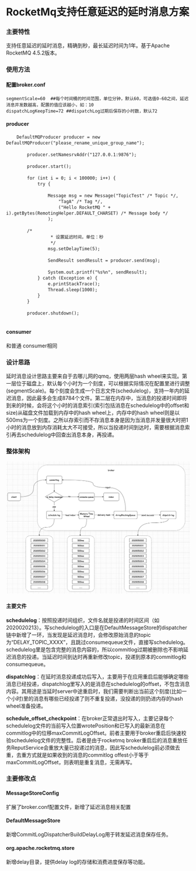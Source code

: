 # RocketMq支持任意延迟的延时消息方案

<a name="2Piv3"></a>
### 主要特性
支持任意延迟的延时消息，精确到秒，最长延迟时间为1年。基于Apache RocketMQ 4.5.2版本。

<a name="4RnXI"></a>
### 使用方法
<a name="oz0hb"></a>
#### 配置broker.conf
```
segmentScale=60  ##每个时间桶的时间范围，单位分钟，默认60，可选值0-60之间，延迟消息并发数越高，配置的值应该越小，如：10
dispatchLogKeepTime=72 ##dispatchLog过期后保存的小时数，默认72
```
<a name="hkrpC"></a>
#### 
<a name="vmcMt"></a>
#### producer
```
	DefaultMQProducer producer = new DefaultMQProducer("please_rename_unique_group_name");

        producer.setNamesrvAddr("127.0.0.1:9876");

        producer.start();

        for (int i = 0; i < 100000; i++) {
            try {

                Message msg = new Message("TopicTest" /* Topic */,
                    "TagA" /* Tag */,
                    ("Hello RocketMQ " + i).getBytes(RemotingHelper.DEFAULT_CHARSET) /* Message body */
                );

		/*
                 * 设置延迟时间，单位：秒
                 */
                msg.setDelayTime(5);
                
                SendResult sendResult = producer.send(msg);

                System.out.printf("%s%n", sendResult);
            } catch (Exception e) {
                e.printStackTrace();
                Thread.sleep(1000);
            }
        }

        producer.shutdown();


```

<a name="iJfkl"></a>
#### consumer
和普通 consumer相同

<a name="MikPs"></a>
### 设计思路
延时消息设计思路主要来自于去哪儿网的qmq，使用两层hash wheel来实现。第一层位于磁盘上，默认每个小时为一个刻度，可以根据实际情况在配置里进行调整(segmentScale)。每个刻度会生成一个日志文件(schedulelog)，支持一年内的延迟消息，因此最多会生成8784个文件。第二层在内存中，当消息的投递时间即将到来的时候，会将这个小时的消息索引(索引包括消息在schedulelog中的offset和size)从磁盘文件加载到内存中的hash wheel上，内存中的hash wheel则是以500ms为一个刻度。之所以存索引而不存消息本身是因为当消息并发量很大时把1小时的消息放到内存消耗太大不可接受，所以当投递时间到达时，需要根据消息索引再去schedulelog中回查出消息本身，再投递。<br />

### 整体架构
![](./docs/cn/image/rocketmq_design_14.png)


<a name="Qbp4e"></a>
#### 主要文件
**schedulelog**：按照投递时间组织，文件名就是投递的时间区间（如2020020213）。写schedulelog的入口是在DefaultMessageStore的dispatcher链中新增了一环，当发现是延迟消息时，会修改原始消息的topic为“DELAY_TOPIC_XXXX”，且跳过consumequeue文件，直接写schedulelog。schedulelog里是包含完整的消息内容的，所以commitlog过期被删除也不影响延迟消息的投递。当延迟时间到达时再重新修改topic，投递到原本的commitlog和consumequeue。


**dispatchlog**：在延时消息投递成功后写入，主要用于在应用重启后能够确定哪些消息已经投递，dispatchlog里写入的是消息在schedulelog的offset，不包含消息内容。其用途是当延时server中途重启时，我们需要判断出当前这个刻度(比如一个小时)里的消息有哪些已经投递了则不重复投递，没投递的则扔进内存的hash wheel准备投递。


**schedule_offset_checkpoint**：在broker正常退出时写入，主要记录每个schedulelog文件的当前写入位置wrotePosition和已写入的最新消息在commitlog中的位移maxCommitLogOffset。前者主要用于broker重启后快速校验schedulelog文件的完整性。后者是由于rocketmq broker重启后的消息重放任务ReputService会重放大量已投递过的消息，因此写schedulelog前必须做去重，去重方式就是如果收到的消息的commitlog offest小于等于maxCommitLogOffset，则表明是重复消息，无需再写。


<a name="QhglS"></a>
### 主要修改点

<a name="Cr51e"></a>
#### MessageStoreConfig
扩展了broker.conf配置文件，新增了延迟消息相关配置

<a name="Lxniu"></a>
#### DefaultMessageStore
新增CommitLogDispatcherBuildDelayLog用于转发延迟消息保存任务。

<a name="Oq9js"></a>
#### org.apache.rocketmq.store
新增delay目录，提供delay log的存储和消费进度保存等功能。


